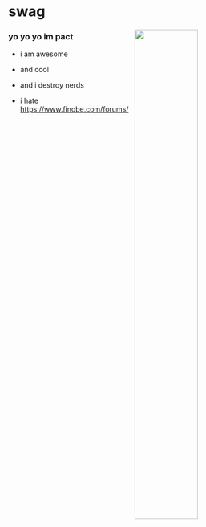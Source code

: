 # swag  
<img height="50%" align="right" src="https://img-9gag-fun.9cache.com/photo/aVYqgKn_460s.jpg" />  
  
### yo yo yo im pact  
 * i am awesome
 
 * and cool

 * and i destroy nerds

 * i hate https://www.finobe.com/forums/

